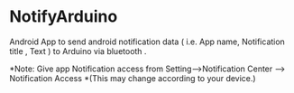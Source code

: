 # NotifyArduino

Android App to send android notification data ( i.e. App name, Notification title , Text ) to Arduino via bluetooth .

*Note: Give app Notification access from 
                        Setting-->Notification Center --> Notification Access 
                                *(This may change according to your device.)
